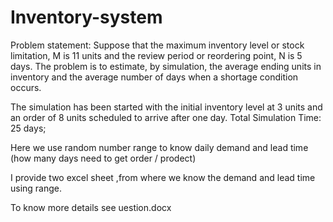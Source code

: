 # Inventory-system


Problem statement:
Suppose that the maximum inventory level or stock limitation, M is 11 units and the review period or reordering point, N is 5 days. The problem is to estimate, by simulation, the average ending units in inventory and the average number of days when a shortage condition occurs.


The simulation has been started with the initial inventory level at 3 units and an order of 8 units scheduled to arrive after one day.
Total Simulation Time: 25 days;

Here we use random number range to know daily demand and lead time (how many days need to get order / prodect)

I provide two excel sheet ,from where we know the demand and lead time using range.

To know more details see uestion.docx


